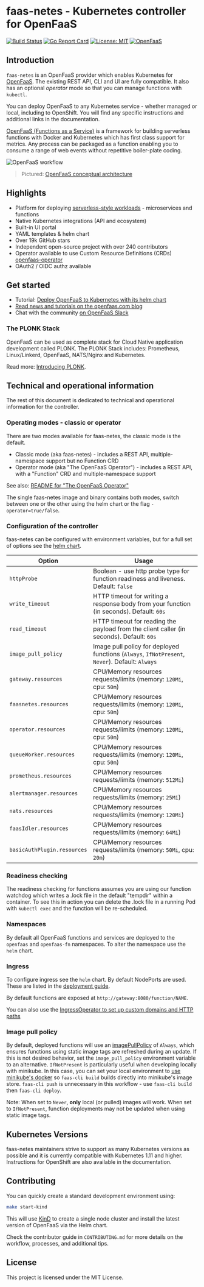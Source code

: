 faas-netes - Kubernetes controller for OpenFaaS
===========

[![Build Status](https://github.com/openfaas/faas-netes/workflows/build/badge.svg?branch=master)](https://github.com/openfaas/faas-netes/actions)
[![Go Report Card](https://goreportcard.com/badge/github.com/openfaas/faas-netes)](https://goreportcard.com/report/github.com/openfaas/faas-netes)
[![License: MIT](https://img.shields.io/badge/License-MIT-yellow.svg)](https://opensource.org/licenses/MIT)
[![OpenFaaS](https://img.shields.io/badge/openfaas-serverless-blue.svg)](https://www.openfaas.com)

## Introduction

`faas-netes` is an OpenFaaS provider which enables Kubernetes for [OpenFaaS](https://github.com/openfaas/faas). The existing REST API, CLI and UI are fully compatible. It also has an optional *operator* mode so that you can manage functions with `kubectl`.

You can deploy OpenFaaS to any Kubernetes service - whether managed or local, including to OpenShift. You will find any specific instructions and additional links in the documentation.

[OpenFaaS (Functions as a Service)](https://github.com/openfaas/faas) is a framework for building serverless functions with Docker and Kubernetes which has first class support for metrics. Any process can be packaged as a function enabling you to consume a range of web events without repetitive boiler-plate coding.

<img alt="OpenFaaS workflow" src="https://raw.githubusercontent.com/openfaas/faas/master/docs/of-workflow.png"></img>                                       
> Pictured: [OpenFaaS conceptual architecture](https://docs.openfaas.com/architecture/stack/)

## Highlights

* Platform for deploying [serverless-style workloads](https://docs.openfaas.com/reference/workloads/) - microservices and functions
* Native Kubernetes integrations (API and ecosystem)
* Built-in UI portal
* YAML templates & helm chart
* Over 19k GitHub stars
* Independent open-source project with over 240 contributors
* Operator available to use Custom Resource Definitions (CRDs) [openfaas-operator](https://github.com/openfaas-incubator/openfaas-operator/)
* OAuth2 / OIDC authz available

## Get started

* Tutorial: [Deploy OpenFaaS to Kubernetes with its helm chart](https://docs.openfaas.com/deployment)
* [Read news and tutorials on the openfaas.com blog](https://www.openfaas.com/blog/)
* Chat with the community [on OpenFaaS Slack](https://docs.openfaas.com/community)

### The PLONK Stack

OpenFaaS can be used as complete stack for Cloud Native application development called PLONK. The PLONK Stack includes: Prometheus, Linux/Linkerd, OpenFaaS, NATS/Nginx and Kubernetes.

Read more: [Introducing PLONK](https://www.openfaas.com/blog/plonk-stack/).

## Technical and operational information

The rest of this document is dedicated to technical and operational information for the controller.

### Operating modes - classic or operator

There are two modes available for faas-netes, the classic mode is the default.

* Classic mode (aka faas-netes) - includes a REST API,  multiple-namespace support but no Function CRD
* Operator mode (aka "The OpenFaaS Operator") - includes a REST API, with a "Function" CRD and multiple-namespace support

See also: [README for "The OpenFaaS Operator"](README-OPERATOR.md)

The single faas-netes image and binary contains both modes, switch between one or the other using the helm chart or the flag `-operator=true/false`.

### Configuration of the controller

faas-netes can be configured with environment variables, but for a full set of options see the [helm chart](./chart/openfaas/).

| Option                      | Usage                                                                                            |
| --------------------------- | ------------------------------------------------------------------------------------------------ |
| `httpProbe`                 | Boolean - use http probe type for function readiness and liveness. Default: `false`              |
| `write_timeout`             | HTTP timeout for writing a response body from your function (in seconds). Default: `60s`         |
| `read_timeout`              | HTTP timeout for reading the payload from the client caller (in seconds). Default: `60s`         |
| `image_pull_policy`         | Image pull policy for deployed functions (`Always`, `IfNotPresent`, `Never`).  Default: `Always` |
| `gateway.resources`         | CPU/Memory resources requests/limits (memory: `120Mi`, cpu: `50m`)                               |
| `faasnetes.resources`       | CPU/Memory resources requests/limits (memory: `120Mi`, cpu: `50m`)                               |
| `operator.resources`        | CPU/Memory resources requests/limits (memory: `120Mi`, cpu: `50m`)                               |
| `queueWorker.resources`     | CPU/Memory resources requests/limits (memory: `120Mi`, cpu: `50m`)                               |
| `prometheus.resources`      | CPU/Memory resources requests/limits (memory: `512Mi`)                                           |
| `alertmanager.resources`    | CPU/Memory resources requests/limits (memory: `25Mi`)                                            |
| `nats.resources`            | CPU/Memory resources requests/limits (memory: `120Mi`)                                           |
| `faasIdler.resources`       | CPU/Memory resources requests/limits (memory: `64Mi`)                                            |
| `basicAuthPlugin.resources` | CPU/Memory resources requests/limits (memory: `50Mi`, cpu: `20m`)                                |

### Readiness checking

The readiness checking for functions assumes you are using our function watchdog which writes a .lock file in the default "tempdir" within a container. To see this in action you can delete the .lock file in a running Pod with `kubectl exec` and the function will be re-scheduled.

### Namespaces

By default all OpenFaaS functions and services are deployed to the `openfaas` and `openfaas-fn` namespaces. To alter the namespace use the `helm` chart.

### Ingress

To configure ingress see the `helm` chart. By default NodePorts are used. These are listed in the [deployment guide](https://docs.openfaas.com/deployment).

By default functions are exposed at `http://gateway:8080/function/NAME`.

You can also use the [IngressOperator to set up custom domains and HTTP paths](https://github.com/openfaas-incubator/ingress-operator)

### Image pull policy

By default, deployed functions will use an [imagePullPolicy](https://kubernetes.io/docs/concepts/containers/images/#updating-images) of `Always`, which ensures functions using static image tags are refreshed during an update.
If this is not desired behavior, set the `image_pull_policy` environment variable to an alternative.  `IfNotPresent` is particularly useful when developing locally with minikube.
In this case, you can set your local environment to [use minikube's docker](https://kubernetes.io/docs/getting-started-guides/minikube/#reusing-the-docker-daemon) so `faas-cli build` builds directly into minikube's image store.
`faas-cli push` is unnecessary in this workflow - use `faas-cli build` then `faas-cli deploy`.

Note: When set to `Never`, **only** local (or pulled) images will work.  When set to `IfNotPresent`, function deployments may not be updated when using static image tags.

## Kubernetes Versions

faas-netes maintainers strive to support as many Kubernetes versions as possible and it is currently compatible with Kubernetes 1.11 and higher. Instructions for OpenShift are also available in the documentation.

## Contributing

You can quickly create a standard development environment using:

```sh
make start-kind
```

This will use [KinD](https://github.com/kubernetes-sigs/kind) to create a single node cluster and install the latest version of OpenFaaS via the Helm chart.

Check the contributor guide in `CONTRIBUTING.md` for more details on the workflow, processes, and additional tips.

## License

This project is licensed under the MIT License.
